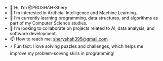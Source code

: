- 👋 Hi, I’m @PROSHAH-Shery
- 👀 I’m interested in Artificial Intelligence and Machine Learning.
- 🌱 I’m currently learning programming, data structures, and algorithms as part of my Computer Science studies.
- 💞️ I’m looking to collaborate on projects related to AI, data analysis, and software development.
- 📫 How to reach me: sheryshah395@gmail.com
- ⚡ Fun fact: I love solving puzzles and challenges, which helps me improve my problem-solving skills in programming!
